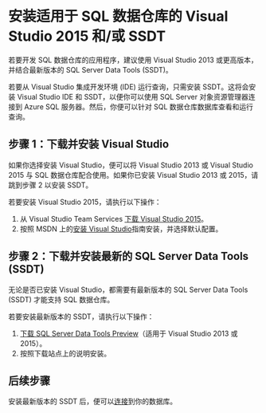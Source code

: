 <properties
   pageTitle="安装适用于 SQL 数据仓库的 Visual Studio 和/或 SSDT | Microsoft Azure"
   description="安装适用于 Azure SQL 数据仓库的 Visual Studio 和/或 SSDT 开发工具"
   services="sql-data-warehouse"
   documentationCenter="NA"
   authors="twounder"
   manager="barbkess"
   editor=""/>

<tags
   ms.service="sql-data-warehouse"
   ms.date="10/21/2015"
   wacn.date="01/20/2016"/>

# 安装适用于 SQL 数据仓库的 Visual Studio 2015 和/或 SSDT

若要开发 SQL 数据仓库的应用程序，建议使用 Visual Studio 2013 或更高版本，并结合最新版本的 SQL Server Data Tools (SSDT)。

若要从 Visual Studio 集成开发环境 (IDE) 运行查询，只需安装 SSDT。这将会安装 Visual Studio IDE 和 SSDT，以便你可以使用 SQL Server 对象资源管理器连接到 Azure SQL 服务器。然后，你便可以针对 SQL 数据仓库数据库查看和运行查询。


## 步骤 1：下载并安装 Visual Studio

如果你选择安装 Visual Studio，便可以将 Visual Studio 2013 或 Visual Studio 2015 与 SQL 数据仓库配合使用。如果你已安装 Visual Studio 2013 或 2015，请跳到步骤 2 以安装 SSDT。

若要安装 Visual Studio 2015，请执行以下操作：

1. 从 Visual Studio Team Services [下载 Visual Studio 2015](https://www.visualstudio.com/downloads)。 
2. 按照 MSDN 上的[安装 Visual Studio](https://msdn.microsoft.com/zh-cn/library/e2h7fzkw.aspx)指南安装，并选择默认配置。

## 步骤 2：下载并安装最新的 SQL Server Data Tools (SSDT) 

无论是否已安装 Visual Studio，都需要有最新版本的 SQL Server Data Tools (SSDT) 才能支持 SQL 数据仓库。

若要安装最新版本的 SSDT，请执行以下操作：

1. [下载 SQL Server Data Tools Preview](https://msdn.microsoft.com/zh-cn/library/mt204009.aspx)（适用于 Visual Studio 2013 或 2015）。
2. 按照下载站点上的说明安装。

## 后续步骤

安装最新版本的 SSDT 后，便可以[连接](/documentation/articles/sql-data-warehouse-get-started-connect)到你的数据库。

<!--Anchors-->

<!--Image references-->

<!---HONumber=Mooncake_1207_2015-->
